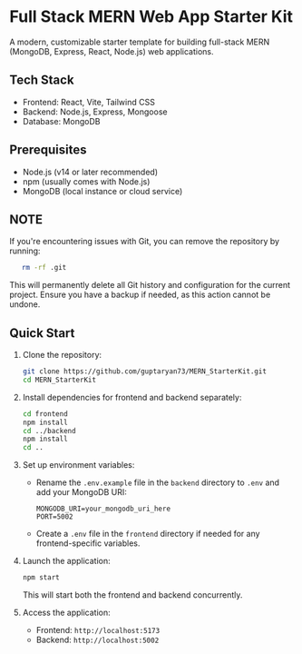 # Full Stack MERN Web App Starter Kit

A modern, customizable starter template for building full-stack MERN (MongoDB, Express, React, Node.js) web applications.

## Tech Stack

- Frontend: React, Vite, Tailwind CSS
- Backend: Node.js, Express, Mongoose
- Database: MongoDB

## Prerequisites

- Node.js (v14 or later recommended)
- npm (usually comes with Node.js)
- MongoDB (local instance or cloud service)

## NOTE
If you're encountering issues with Git, you can remove the repository by running:
```bash
   rm -rf .git
   ```
   This will permanently delete all Git history and configuration for the current project. Ensure you have a backup if needed, as this action cannot be undone.

## Quick Start

1. Clone the repository:
   ```bash
   git clone https://github.com/guptaryan73/MERN_StarterKit.git
   cd MERN_StarterKit
   ```

2. Install dependencies for frontend and backend separately:
   ```bash
   cd frontend
   npm install
   cd ../backend
   npm install
   cd ..
   ```

3. Set up environment variables:
   - Rename the `.env.example` file in the `backend` directory to `.env` and add your MongoDB URI:
     ```
     MONGODB_URI=your_mongodb_uri_here
     PORT=5002
     ```
   - Create a `.env` file in the `frontend` directory if needed for any frontend-specific variables.

4. Launch the application:
   ```bash
   npm start
   ```

   This will start both the frontend and backend concurrently.

5. Access the application:
   - Frontend: `http://localhost:5173`
   - Backend: `http://localhost:5002`